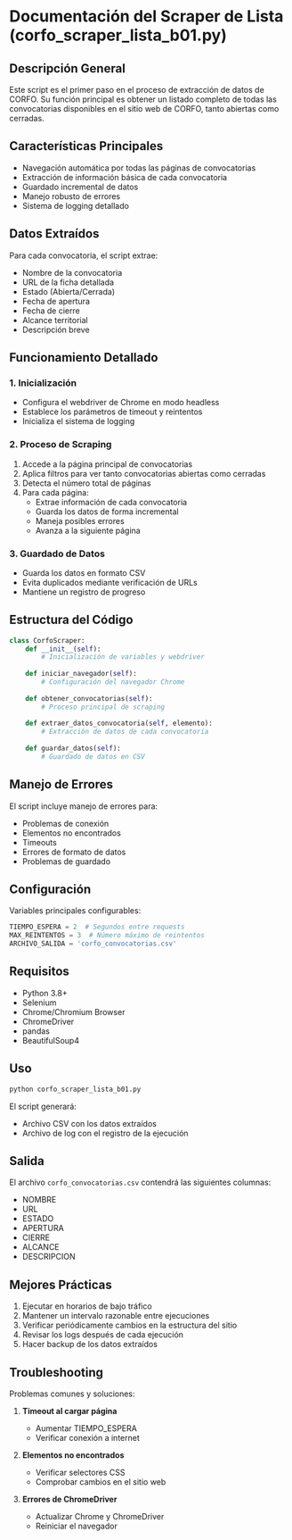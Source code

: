 # Documentación del Scraper de Lista (corfo_scraper_lista_b01.py)

## Descripción General

Este script es el primer paso en el proceso de extracción de datos de CORFO. Su función principal es obtener un listado completo de todas las convocatorias disponibles en el sitio web de CORFO, tanto abiertas como cerradas.

## Características Principales

- Navegación automática por todas las páginas de convocatorias
- Extracción de información básica de cada convocatoria
- Guardado incremental de datos
- Manejo robusto de errores
- Sistema de logging detallado

## Datos Extraídos

Para cada convocatoria, el script extrae:
- Nombre de la convocatoria
- URL de la ficha detallada
- Estado (Abierta/Cerrada)
- Fecha de apertura
- Fecha de cierre
- Alcance territorial
- Descripción breve

## Funcionamiento Detallado

### 1. Inicialización
- Configura el webdriver de Chrome en modo headless
- Establece los parámetros de timeout y reintentos
- Inicializa el sistema de logging

### 2. Proceso de Scraping
1. Accede a la página principal de convocatorias
2. Aplica filtros para ver tanto convocatorias abiertas como cerradas
3. Detecta el número total de páginas
4. Para cada página:
   - Extrae información de cada convocatoria
   - Guarda los datos de forma incremental
   - Maneja posibles errores
   - Avanza a la siguiente página

### 3. Guardado de Datos
- Guarda los datos en formato CSV
- Evita duplicados mediante verificación de URLs
- Mantiene un registro de progreso

## Estructura del Código

```python
class CorfoScraper:
    def __init__(self):
        # Inicialización de variables y webdriver
        
    def iniciar_navegador(self):
        # Configuración del navegador Chrome
        
    def obtener_convocatorias(self):
        # Proceso principal de scraping
        
    def extraer_datos_convocatoria(self, elemento):
        # Extracción de datos de cada convocatoria
        
    def guardar_datos(self):
        # Guardado de datos en CSV
```

## Manejo de Errores

El script incluye manejo de errores para:
- Problemas de conexión
- Elementos no encontrados
- Timeouts
- Errores de formato de datos
- Problemas de guardado

## Configuración

Variables principales configurables:
```python
TIEMPO_ESPERA = 2  # Segundos entre requests
MAX_REINTENTOS = 3  # Número máximo de reintentos
ARCHIVO_SALIDA = 'corfo_convocatorias.csv'
```

## Requisitos

- Python 3.8+
- Selenium
- Chrome/Chromium Browser
- ChromeDriver
- pandas
- BeautifulSoup4

## Uso

```bash
python corfo_scraper_lista_b01.py
```

El script generará:
- Archivo CSV con los datos extraídos
- Archivo de log con el registro de la ejecución

## Salida

El archivo `corfo_convocatorias.csv` contendrá las siguientes columnas:
- NOMBRE
- URL
- ESTADO
- APERTURA
- CIERRE
- ALCANCE
- DESCRIPCION

## Mejores Prácticas

1. Ejecutar en horarios de bajo tráfico
2. Mantener un intervalo razonable entre ejecuciones
3. Verificar periódicamente cambios en la estructura del sitio
4. Revisar los logs después de cada ejecución
5. Hacer backup de los datos extraídos

## Troubleshooting

Problemas comunes y soluciones:
1. **Timeout al cargar página**
   - Aumentar TIEMPO_ESPERA
   - Verificar conexión a internet

2. **Elementos no encontrados**
   - Verificar selectores CSS
   - Comprobar cambios en el sitio web

3. **Errores de ChromeDriver**
   - Actualizar Chrome y ChromeDriver
   - Reiniciar el navegador
